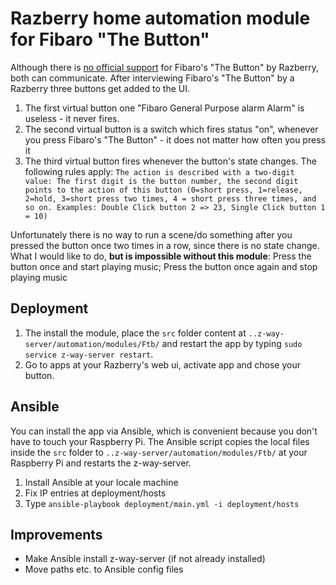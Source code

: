 # Razberry home automation module for Fibaro "The Button"

Although there is [no official support](https://forum.z-wave.me/viewtopic.php?f=3420&t=23976) for Fibaro's "The Button" by Razberry, both can communicate.
After interviewing Fibaro's "The Button" by a Razberry three buttons get added to the UI.

1. The first virtual button one "Fibaro General Purpose alarm Alarm" is useless - it never fires.
2. The second virtual button is a switch which fires status "on", whenever you press Fibaro's "The Button" - it does not matter how often you press it
3. The third virtual button fires whenever the button's state changes. The following rules apply: `The action is described with a two-digit value: The first digit is the button number, the second digit points to the action of this button (0=short press, 1=release, 2=hold, 3=short press two times, 4 = short press three times, and so on. Examples: Double Click button 2 => 23, Single Click button 1 = 10)`

Unfortunately there is no way to run a scene/do something after you pressed the button once two times in a row, since there is no state change.
What I would like to do, **but is impossible without this module**: Press the button once and start playing music; Press the button once again and stop playing music

## Deployment

1. The install the module, place the `src` folder content at `..z-way-server/automation/modules/Ftb/` and restart the app by typing `sudo service z-way-server restart`.
2. Go to apps at your Razberry's web ui, activate app and chose your button.

## Ansible

You can install the app via Ansible, which is convenient because you don't have to touch your Raspberry Pi.
The Ansible script copies the local files inside the `src` folder to `..z-way-server/automation/modules/Ftb/` at your Raspberry Pi and restarts the z-way-server.

1. Install Ansible at your locale machine
2. Fix IP entries at deployment/hosts
3. Type `ansible-playbook deployment/main.yml -i deployment/hosts`

## Improvements

* Make Ansible install z-way-server (if not already installed)
* Move paths etc. to Ansible config files